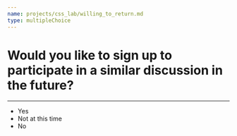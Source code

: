 ```yaml
---
name: projects/css_lab/willing_to_return.md
type: multipleChoice
---
```


# Would you like to sign up to participate in a similar discussion in the future?

---

- Yes
- Not at this time
- No

